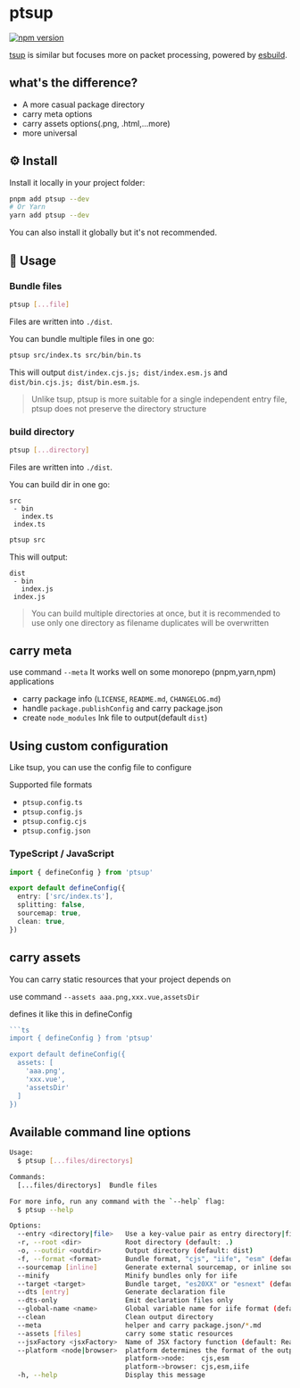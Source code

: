 # ptsup

[![npm version](https://badgen.net/npm/v/ptsup)](https://npm.im/ptsup)

[tsup](https://github.com/egoist/tsup) is similar but focuses more on packet processing, powered by [esbuild](https://github.com/evanw/esbuild).


## what's the difference?

- A more casual package directory
- carry meta options
- carry assets options(.png, .html,...more)
- more universal

## ⚙️ Install

Install it locally in your project folder:

```bash
pnpm add ptsup --dev
# Or Yarn
yarn add ptsup --dev
```

You can also install it globally but it's not recommended.

## 📖 Usage

### Bundle files

```bash
ptsup [...file]
```

Files are written into `./dist`.

You can bundle multiple files in one go:

```bash
ptsup src/index.ts src/bin/bin.ts
```

This will output `dist/index.cjs.js; dist/index.esm.js` and `dist/bin.cjs.js; dist/bin.esm.js`.

> Unlike tsup, ptsup is more suitable for a single independent entry file,
> ptsup does not preserve the directory structure

### build directory

```bash
ptsup [...directory]
```

Files are written into `./dist`.

You can build dir in one go:

```
src
 - bin
   index.ts
 index.ts
```

```bash
ptsup src
```
This will output:

```
dist
 - bin
   index.js
 index.js
```

> You can build multiple directories at once, but it is recommended to use only one directory as filename duplicates will be overwritten

## carry meta

use command `--meta` It works well on some monorepo (pnpm,yarn,npm) applications

- carry package info (`LICENSE`, `README.md`, `CHANGELOG.md`)
- handle `package.publishConfig` and carry package.json
- create `node_modules` lnk file to output(default `dist`)

## Using custom configuration

Like tsup, you can use the config file to configure

Supported file formats

- `ptsup.config.ts`
- `ptsup.config.js`
- `ptsup.config.cjs`
- `ptsup.config.json`

### TypeScript / JavaScript

```ts
import { defineConfig } from 'ptsup'

export default defineConfig({
  entry: ['src/index.ts'],
  splitting: false,
  sourcemap: true,
  clean: true,
})
```

## carry assets

You can carry static resources that your project depends on

use command `--assets aaa.png,xxx.vue,assetsDir`

defines it like this in defineConfig

```ts
```ts
import { defineConfig } from 'ptsup'

export default defineConfig({
  assets: [
    'aaa.png',
    'xxx.vue',
    'assetsDir'
  ]
})
```


## Available command line options

```sh
Usage:
  $ ptsup [...files/directorys]

Commands:
  [...files/directorys]  Bundle files

For more info, run any command with the `--help` flag:
  $ ptsup --help

Options:
  --entry <directory|file>   Use a key-value pair as entry directory|files (default: ./)
  -r, --root <dir>           Root directory (default: .)
  -o, --outdir <outdir>      Output directory (default: dist)
  -f, --format <format>      Bundle format, "cjs", "iife", "esm" (default: cjs)
  --sourcemap [inline]       Generate external sourcemap, or inline source: --sourcemap inline
  --minify                   Minify bundles only for iife
  --target <target>          Bundle target, "es20XX" or "esnext" (default: esnext)
  --dts [entry]              Generate declaration file
  --dts-only                 Emit declaration files only
  --global-name <name>       Global variable name for iife format (default: package.name in pascal-case)
  --clean                    Clean output directory
  --meta                     helper and carry package.json/*.md
  --assets [files]           carry some static resources
  --jsxFactory <jsxFactory>  Name of JSX factory function (default: React.createElement)
  --platform <node|browser>  platform determines the format of the output (default: node)
                             platform->node:    cjs,esm
                             platform->browser: cjs,esm,iife
  -h, --help                 Display this message
```
